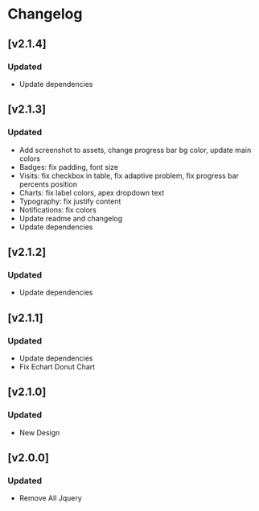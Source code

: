 # Changelog

## [v2.1.4]
### Updated
- Update dependencies

## [v2.1.3]
### Updated
- Add screenshot to assets, change progress bar bg color, update main colors
- Badges: fix padding, font size
- Visits: fix checkbox in table, fix adaptive problem, fix progress bar percents position
- Charts: fix label colors, apex dropdown text
- Typography: fix justify content
- Notifications: fix colors
- Update readme and changelog
- Update dependencies

## [v2.1.2]

### Updated

- Update dependencies

## [v2.1.1]

### Updated

- Update dependencies
- Fix Echart Donut Chart

## [v2.1.0]

### Updated

- New Design

## [v2.0.0]

### Updated

- Remove All Jquery
